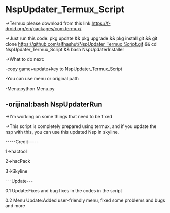 # NspUpdater_Termux_Script

->Termux please download from this link:https://f-droid.org/en/packages/com.termux/

->Just run this code:
pkg update && pkg upgrade && pkg install git && git clone https://github.com/alfhashut/NspUpdater_Termux_Script.git && cd NspUpdater_Termux_Script && bash NspUpdaterİnstaller

->What to do next:

-copy game+update+key to NspUpdater_Termux_Script

-You can use menu or original path

-Menu:python Menu.py

-orijinal:bash NspUpdaterRun
-------------------------

->I'm working on some things that need to be fixed

->This script is completely prepared using termux, and if you update the nsp with this, you can use this updated Nsp in skyline.

-----Credit-----

1->hactool

2->hacPack

3->Skyline

---Update---

0.1 Update:Fixes and bug fixes in the codes in the script

0.2 Menu Update:Added user-friendly menu, fixed some problems and bugs and more

